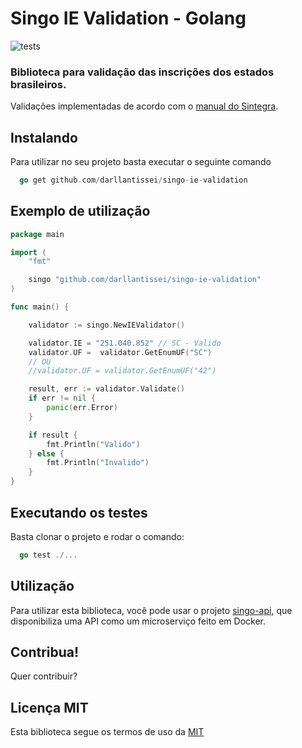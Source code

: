 # Singo IE Validation - Golang

![tests](https://github.com/darllantissei/singo-ie-validation/actions/workflows/go.yml?branch=master)

### Biblioteca para validação das inscrições dos estados brasileiros.

Validações implementadas de acordo com o [manual do Sintegra](http://www.sintegra.gov.br/insc_est.html).

## Instalando
Para utilizar no seu projeto basta executar o seguinte comando

```go
  go get github.com/darllantissei/singo-ie-validation
```

## Exemplo de utilização


```go
package main

import (
	"fmt"

	singo "github.com/darllantissei/singo-ie-validation"
)

func main() {

	validator := singo.NewIEValidator()

	validator.IE = "251.040.852" // SC - Valido
	validator.UF =  validator.GetEnumUF("SC")
	// OU
	//validator.UF = validator.GetEnumUF("42")

	result, err := validator.Validate()
	if err != nil {
		panic(err.Error)
	}

	if result {
		fmt.Println("Valido")
	} else {
		fmt.Println("Invalido")
	}
}

```

## Executando os testes
Basta clonar o projeto e rodar o comando:

```go
  go test ./...
```

## Utilização
Para utilizar esta biblioteca, você pode usar o projeto [singo-api](https://github.com/dilowagner/singo-api), que disponibiliza uma API como um microserviço feito em Docker.


## Contribua!

Quer contribuir?

## Licença MIT
Esta biblioteca segue os termos de uso da [MIT](https://github.com/darllantissei/singo-ie-validation/blob/master/LICENSE)
